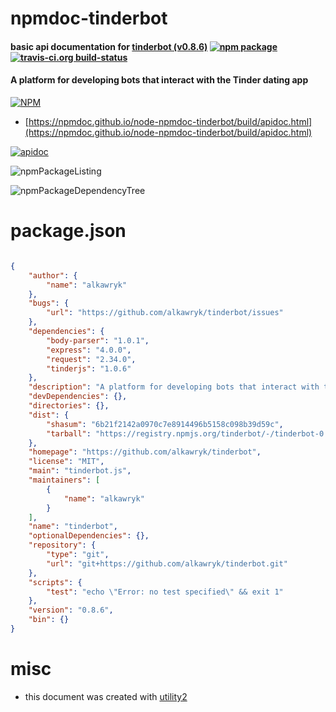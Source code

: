 # npmdoc-tinderbot

#### basic api documentation for  [tinderbot (v0.8.6)](https://github.com/alkawryk/tinderbot)  [![npm package](https://img.shields.io/npm/v/npmdoc-tinderbot.svg?style=flat-square)](https://www.npmjs.org/package/npmdoc-tinderbot) [![travis-ci.org build-status](https://api.travis-ci.org/npmdoc/node-npmdoc-tinderbot.svg)](https://travis-ci.org/npmdoc/node-npmdoc-tinderbot)

#### A platform for developing bots that interact with the Tinder dating app

[![NPM](https://nodei.co/npm/tinderbot.png?downloads=true&downloadRank=true&stars=true)](https://www.npmjs.com/package/tinderbot)

- [https://npmdoc.github.io/node-npmdoc-tinderbot/build/apidoc.html](https://npmdoc.github.io/node-npmdoc-tinderbot/build/apidoc.html)

[![apidoc](https://npmdoc.github.io/node-npmdoc-tinderbot/build/screenCapture.buildCi.browser.%252Ftmp%252Fbuild%252Fapidoc.html.png)](https://npmdoc.github.io/node-npmdoc-tinderbot/build/apidoc.html)

![npmPackageListing](https://npmdoc.github.io/node-npmdoc-tinderbot/build/screenCapture.npmPackageListing.svg)

![npmPackageDependencyTree](https://npmdoc.github.io/node-npmdoc-tinderbot/build/screenCapture.npmPackageDependencyTree.svg)



# package.json

```json

{
    "author": {
        "name": "alkawryk"
    },
    "bugs": {
        "url": "https://github.com/alkawryk/tinderbot/issues"
    },
    "dependencies": {
        "body-parser": "1.0.1",
        "express": "4.0.0",
        "request": "2.34.0",
        "tinderjs": "1.0.6"
    },
    "description": "A platform for developing bots that interact with the Tinder dating app",
    "devDependencies": {},
    "directories": {},
    "dist": {
        "shasum": "6b21f2142a0970c7e8914496b5158c098b39d59c",
        "tarball": "https://registry.npmjs.org/tinderbot/-/tinderbot-0.8.6.tgz"
    },
    "homepage": "https://github.com/alkawryk/tinderbot",
    "license": "MIT",
    "main": "tinderbot.js",
    "maintainers": [
        {
            "name": "alkawryk"
        }
    ],
    "name": "tinderbot",
    "optionalDependencies": {},
    "repository": {
        "type": "git",
        "url": "git+https://github.com/alkawryk/tinderbot.git"
    },
    "scripts": {
        "test": "echo \"Error: no test specified\" && exit 1"
    },
    "version": "0.8.6",
    "bin": {}
}
```



# misc
- this document was created with [utility2](https://github.com/kaizhu256/node-utility2)
